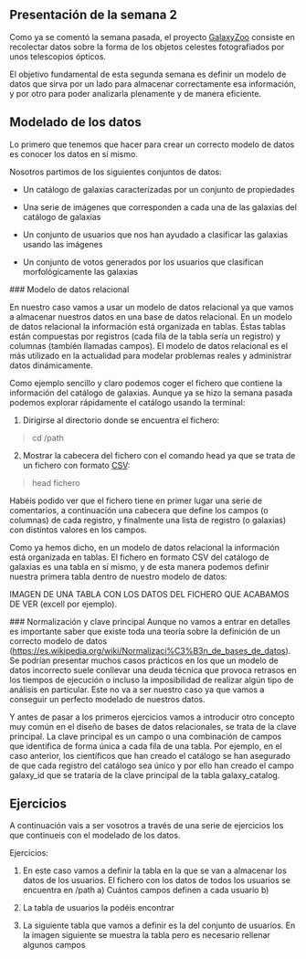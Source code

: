 ## Presentación de la semana 2

Como ya se comentó la semana pasada, el proyecto [GalaxyZoo](https://www.zooniverse.org/projects/zookeeper/galaxy-zoo/) consiste en recolectar datos sobre la forma de los objetos celestes fotografiados por unos telescopios ópticos.

El objetivo fundamental de esta segunda semana es definir un modelo de datos que sirva por un lado para almacenar correctamente esa información, y por otro para poder analizarla plenamente y de manera eficiente.

## Modelado de los datos

Lo primero que tenemos que hacer para crear un correcto modelo de datos es conocer los datos en sí mismo.

Nosotros partimos de los siguientes conjuntos de datos:

- Un catálogo de galaxias caracterízadas por un conjunto de propiedades

- Una serie de imágenes que corresponden a cada una de las galaxias del catálogo de galaxias

- Un conjunto de usuarios que nos han ayudado a clasificar las galaxias usando las imágenes

- Un conjunto de votos generados por los usuarios que clasifican morfológicamente las galaxias

### Modelo de datos relacional

En nuestro caso vamos a usar un modelo de datos relacional ya que vamos a almacenar nuestros datos en una base de datos relacional. En un modelo de datos relacional la información está organizada en tablas. Éstas tablas están compuestas por registros (cada fila de la tabla sería un registro) y columnas (también llamadas campos). El modelo de datos relacional es el más utilizado en la actualidad para modelar problemas reales y administrar datos dinámicamente.

Como ejemplo sencillo y claro podemos coger el fichero que contiene la información del catálogo de galaxias.
Aunque ya se hizo la semana pasada podemos explorar rápidamente el catálogo usando la terminal:
1) Dirigirse al directorio donde se encuentra el fichero:
> cd /path
2) Mostrar la cabecera del fichero con el comando head ya que se trata de un fichero con formato [CSV](https://es.wikipedia.org/wiki/Valores_separados_por_comas):
> head fichero

Habéis podido ver que el fichero tiene en primer lugar una serie de comentarios, a continuación una cabecera que define los campos (o columnas) de cada registro, y finalmente una lista de registro (o galaxias) con distintos valores en los campos.

Como ya hemos dicho, en un modelo de datos relacional la información está organizada en tablas. El fichero en formato CSV del catálogo de galaxias es una tabla en sí mismo, y de esta manera podemos definir nuestra primera tabla dentro de nuestro modelo de datos:

IMAGEN DE UNA TABLA CON LOS DATOS DEL FICHERO QUE ACABAMOS DE VER (excell por ejemplo).

### Normalización y clave principal
Aunque no vamos a entrar en detalles es importante saber que existe toda una teoría sobre la definición de un correcto modelo de datos (https://es.wikipedia.org/wiki/Normalizaci%C3%B3n_de_bases_de_datos). Se podrían presentar muchos casos prácticos en los que un modelo de datos incorrecto suele conllevar una deuda técnica que provoca retrasos en los tiempos de ejecución o incluso la imposibilidad de realizar algún tipo de análisis en particular. Este no va a ser nuestro caso ya que vamos a conseguir un perfecto modelado de nuestros datos.

Y antes de pasar a los primeros ejercicios vamos a introducir otro concepto muy común en el diseño de bases de datos relacionales, se trata de la clave principal. La clave principal es un campo o una combinación de campos que identifica de forma única a cada fila de una tabla.
Por ejemplo, en el caso anterior, los científicos que han creado el catálogo se han asegurado de que cada registro del catálogo sea único y por ello han creado el campo galaxy_id que se trataría de la clave principal de la tabla galaxy_catalog.



## Ejercicios
A continuación vais a ser vosotros a través de una serie de ejercicios los que continueis con el modelado de los datos.

Ejercicios:

1) En este caso vamos a definir la tabla en la que se van a almacenar los datos de los usuarios. El fichero con los datos de todos los usuarios se encuentra en /path
	a) Cuántos campos definen a cada usuario
	b) 

1) La tabla de usuarios la podéis encontrar
1) La siguiente tabla que vamos a definir es la del conjunto de usuarios. En la imagen siguiente se muestra la tabla pero es necesario rellenar algunos campos